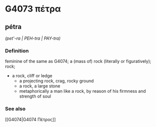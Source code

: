 # G4073 πέτρα

## pétra

_(pet'-ra | PEH-tra | PAY-tra)_

### Definition

feminine of the same as G4074; a (mass of) rock (literally or figuratively); rock; 

- a rock, cliff or ledge
  - a projecting rock, crag, rocky ground
  - a rock, a large stone
  - metaphorically a man like a rock, by reason of his firmness and strength of soul

### See also

[[G4074|G4074 Πέτρος]]
